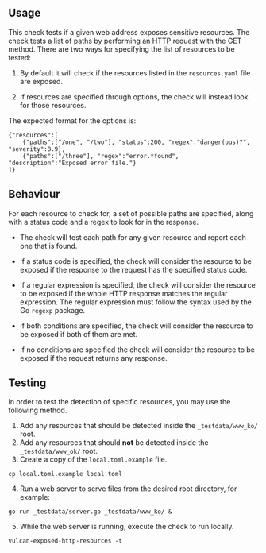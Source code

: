 ## Usage

This check tests if a given web address exposes sensitive resources. The check tests a list of paths by performing an HTTP request with the GET method. There are two ways for specifying the list of resources to be tested:

1. By default it will check if the resources listed in the `resources.yaml` file are exposed.

2. If resources are specified through options, the check will instead look for those resources.

The expected format for the options is:

```
{"resources":[
	{"paths":["/one", "/two"], "status":200, "regex":"danger(ous)?", "severity":8.9},
	{"paths":["/three"], "regex":"error.*found", "description":"Exposed error file."}
]}
```

## Behaviour

For each resource to check for, a set of possible paths are specified, along with a status code and a regex to look for in the response.

- The check will test each path for any given resource and report each one that is found.

- If a status code is specified, the check will consider the resource to be exposed if the response to the request has the specified status code.

- If a regular expression is specified, the check will consider the resource to be exposed if the whole HTTP response matches the regular expression. The regular expression must follow the syntax used by the Go `regexp` package.

- If both conditions are specified, the check will consider the resource to be exposed if both of them are met.

- If no conditions are specified the check will consider the resource to be exposed if the request returns any response.

## Testing

In order to test the detection of specific resources, you may use the following method.

1. Add any resources that should be detected inside the `_testdata/www_ko/` root.
2. Add any resources that should **not** be detected inside the `_testdata/www_ok/` root.
3. Create a copy of the `local.toml.example` file.
```
cp local.toml.example local.toml
```
4. Run a web server to serve files from the desired root directory, for example:
```
go run _testdata/server.go _testdata/www_ko/ &
```
5. While the web server is running, execute the check to run locally.
```
vulcan-exposed-http-resources -t
```

